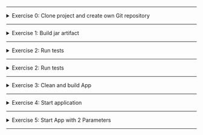 ******

<details>
<summary>Exercise 0: Clone project and create own Git repository </summary>
 <br />

```shell
git clone git@gitlab.com:devops-bootcamp3/java-gradle-app.git
cd java-gradle-app
git remote remove origin
git remote add origin https://gitlab.com/ireshniov/java-gradle-app.git
git branch -M main
git push -u origin main
```

</details>

******

<details>
<summary>Exercise 1: Build jar artifact </summary>
 <br />

```shell
./gradlew build
```

</details>

******

<details>
<summary>Exercise 2: Run tests </summary>
 <br />

```shell
./gradlew build
```

</details>

******

<details>
<summary>Exercise 2: Run tests </summary>
 <br />

```shell
# change "true" string to true boolean
boolean result = myApp.getCondition(true);

./gradlew test    
```

</details>

******

<details>
<summary>Exercise 3: Clean and build App </summary>
 <br />

```shell
./gradlew clean
./gradlew build   
```

</details>

******

<details>
<summary>Exercise 4: Start application </summary>
 <br />

```shell
java -jar ./build/libs/bootcamp-java-project-1.0-SNAPSHOT.jar
```

</details>

******

<details>
<summary>Exercise 5: Start App with 2 Parameters </summary>
 <br />

```shell
# Add this code snippet at line 16
Logger log = LoggerFactory.getLogger(Application.class);
try {
    String one = args[0];
    String two = args[1];
    log.info("Application will start with the parameters {} and {}", one, two);
} catch (Exception e) {
    log.info("No parameters provided");
}

./gradlew build
java -jar ./build/libs/bootcamp-java-project-1.0-SNAPSHOT.jar test1 test2
```

</details>

******
